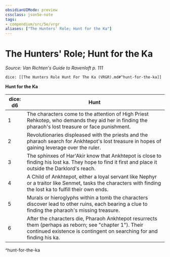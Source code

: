 ```yaml
---
obsidianUIMode: preview
cssclass: json5e-note
tags:
- compendium/src/5e/vrgr
aliases: ["The Hunters' Role; Hunt for the Ka"]
---
```

# The Hunters' Role; Hunt for the Ka
*Source: Van Richten's Guide to Ravenloft p. 111* 

`dice: [[The Hunters Role Hunt For The Ka (VRGR).md#^hunt-for-the-ka]]`

**Hunt for the Ka**

| dice: d6 | Hunt |
|----------|------|
| 1 | The characters come to the attention of High Priest Rehkotep, who demands they aid her in finding the pharaoh's lost treasure or face punishment. |
| 2 | Revolutionaries displeased with the priests and the pharaoh search for Ankhtepot's lost treasure in hopes of gaining leverage over the ruler. |
| 3 | The sphinxes of Har'Akir know that Ankhtepot is close to finding his lost ka. They hope to find it first and place it outside the Darklord's reach. |
| 4 | A Child of Ankhtepot, either a loyal servant like Nephyr or a traitor like Senmet, tasks the characters with finding the lost ka to fulfill their own ends. |
| 5 | Murals or hieroglyphs within a tomb the characters discover lead to other ruins, each bearing a clue to finding the pharaoh's missing treasure. |
| 6 | After the characters die, Pharaoh Ankhtepot resurrects them (perhaps as reborn; see "chapter 1"). Their continued existence is contingent on searching for and finding his ka. |
^hunt-for-the-ka